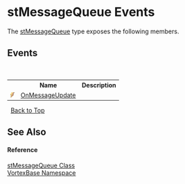 # stMessageQueue Events
 

The <a href="T_VortexBase_stMessageQueue.md">stMessageQueue</a> type exposes the following members.


## Events
&nbsp;<table><tr><th></th><th>Name</th><th>Description</th></tr><tr><td>![Public event](media/pubevent.gif "Public event")</td><td><a href="E_VortexBase_stMessageQueue_OnMessageUpdate.md">OnMessageUpdate</a></td><td /></tr></table>&nbsp;
<a href="#stmessagequeue-events">Back to Top</a>

## See Also


#### Reference
<a href="T_VortexBase_stMessageQueue.md">stMessageQueue Class</a><br /><a href="N_VortexBase.md">VortexBase Namespace</a><br />